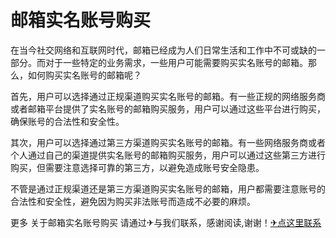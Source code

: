 # 邮箱实名账号购买

在当今社交网络和互联网时代，邮箱已经成为人们日常生活和工作中不可或缺的一部分。而对于一些特定的业务需求，一些用户可能需要购买实名账号的邮箱。那么，如何购买实名账号的邮箱呢？

首先，用户可以选择通过正规渠道购买实名账号的邮箱。有一些正规的网络服务商或者邮箱平台提供了实名账号的邮箱购买服务，用户可以通过这些平台进行购买，确保账号的合法性和安全性。

其次，用户可以选择通过第三方渠道购买实名账号的邮箱。有一些网络服务商或者个人通过自己的渠道提供实名账号的邮箱购买服务，用户可以通过这些第三方进行购买，但需要注意选择可靠的第三方，以避免造成账号安全隐患。

不管是通过正规渠道还是第三方渠道购买实名账号的邮箱，用户都需要注意账号的合法性和安全性，避免因为购买非法账号而造成不必要的麻烦。

更多 关于邮箱实名账号购买 请通过✈与我们联系，感谢阅读,谢谢！[✈点这里联系](https://b.k02.cc)